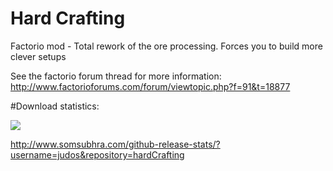 # Hard Crafting
Factorio mod - Total rework of the ore processing. Forces you to build more clever setups

See the factorio forum thread for more information: http://www.factorioforums.com/forum/viewtopic.php?f=91&t=18877

#Download statistics:

<img src="https://img.shields.io/github/downloads/judos/hardCrafting/total.svg" />

http://www.somsubhra.com/github-release-stats/?username=judos&repository=hardCrafting
